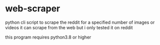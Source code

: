 # web-scraper
python cli script to scrape the reddit for a specified number of images or videos
it can scrape from the web but i only tested it on reddit

this program requires python3.8 or higher